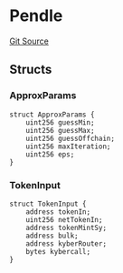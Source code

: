 # Pendle
[Git Source](https://github.com/Swivel-Finance/illuminate/blob/29a4038ae0d0795d36640f068da3ac5c1dd43806/src/lib/Pendle.sol)


## Structs
### ApproxParams

```solidity
struct ApproxParams {
    uint256 guessMin;
    uint256 guessMax;
    uint256 guessOffchain;
    uint256 maxIteration;
    uint256 eps;
}
```

### TokenInput

```solidity
struct TokenInput {
    address tokenIn;
    uint256 netTokenIn;
    address tokenMintSy;
    address bulk;
    address kyberRouter;
    bytes kybercall;
}
```

